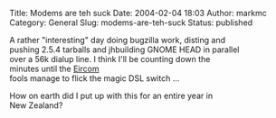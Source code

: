 Title: Modems are teh suck
Date: 2004-02-04 18:03
Author: markmc
Category: General
Slug: modems-are-teh-suck
Status: published

A rather "interesting" day doing bugzilla work, disting and  
pushing 2.5.4 tarballs and jhbuilding GNOME HEAD in parallel  
over a 56k dialup line. I think I'll be counting down the  
minutes until the [Eircom](http://www.eircom.ie)  
fools manage to flick the magic DSL switch ...

How on earth did I put up with this for an entire year in  
New Zealand?
